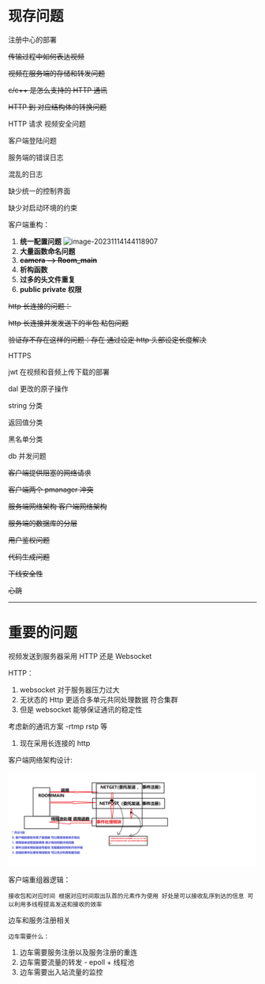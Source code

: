 # 现存问题

注册中心的部署

~~传输过程中如何表达视频~~

~~视频在服务端的存储和转发问题~~

~~c/c++ 是怎么支持的 HTTP 通讯~~

~~HTTP 到 对应结构体的转换问题~~

HTTP 请求 视频安全问题

客户端登陆问题

服务端的错误日志

混乱的日志

缺少统一的控制界面

缺少对启动环境的约束

客户端重构：

1. **统一配置问题**
   ![image-20231114144118907](https://gitee.com/TTaket/typora-image/raw/master/image-20231114144118907.png)
2. **大量函数命名问题**
3. ~~**camera —> Room_main**~~
4. **析构函数**
5. **过多的头文件重复**
6. **public private 权限**

~~http 长连接的问题：~~

~~http 长连接并发发送下的半包 粘包问题~~

~~验证存不存在这样的问题：存在 通过设定 http 头部设定长度解决~~

HTTPS

jwt 在视频和音频上传下载的部署

dal 更改的原子操作

string 分类

返回值分类

黑名单分类

db 并发问题

~~客户端提供阻塞的网络请求~~

~~客户端两个 pmanager 冲突~~

~~服务端网络架构 客户端网络架构~~

~~服务端的数据库的分层~~

~~用户鉴权问题~~

~~代码生成问题~~

~~下线安全性~~

~~心跳~~

---

# 重要的问题

视频发送到服务器采用 HTTP 还是 Websocket

HTTP：

1. websocket 对于服务器压力过大
2. 无状态的 Http 更适合多单元共同处理数据 符合集群
3. 但是 websocket 能够保证通讯的稳定性

考虑新的通讯方案 -rtmp rstp 等

1. 现在采用长连接的 http

客户端网络架构设计:

![服务端网络架构](../png/NET.png)

客户端重组器逻辑：

    接收包和对应时间 根据对应时间取出队首的元素作为使用 好处是可以接收乱序到达的信息 可以利用多线程提高发送和接收的效率

边车和服务注册相关

    边车需要什么：

1. 边车需要服务注册以及服务注册的重连
2. 边车需要流量的转发 - epoll + 线程池
3. 边车需要出入站流量的监控
